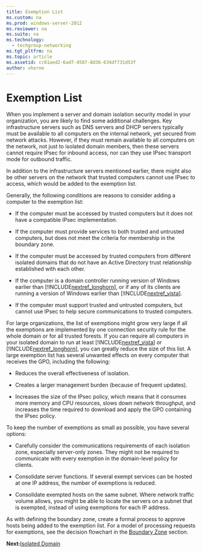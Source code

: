 ```yaml
---
title: Exemption List
ms.custom: na
ms.prod: windows-server-2012
ms.reviewer: na
ms.suite: na
ms.technology: 
  - techgroup-networking
ms.tgt_pltfrm: na
ms.topic: article
ms.assetid: cc61aed2-6ad7-4507-8d36-634df731d53f
author: vhorne
---
```

# Exemption List
When you implement a server and domain isolation security model in your organization, you are likely to find some additional challenges. Key infrastructure servers such as DNS servers and DHCP servers typically must be available to all computers on the internal network, yet secured from network attacks. However, if they must remain available to all computers on the network, not just to isolated domain members, then these servers cannot require IPsec for inbound access, nor can they use IPsec transport mode for outbound traffic.  
  
In addition to the infrastructure servers mentioned earlier, there might also be other servers on the network that trusted computers cannot use IPsec to access, which would be added to the exemption list.  
  
Generally, the following conditions are reasons to consider adding a computer to the exemption list:  
  
-   If the computer must be accessed by trusted computers but it does not have a compatible IPsec implementation.  
  
-   If the computer must provide services to both trusted and untrusted computers, but does not meet the criteria for membership in the boundary zone.  
  
-   If the computer must be accessed by trusted computers from different isolated domains that do not have an Active Directory trust relationship established with each other.  
  
-   If the computer is a domain controller running version of Windows earlier than [!INCLUDE[nextref_longhorn](../Token/nextref_longhorn_md.md)], or if any of its clients are running a version of Windows earlier than [!INCLUDE[nextref_vista](../Token/nextref_vista_md.md)].  
  
-   If the computer must support trusted and untrusted computers, but cannot use IPsec to help secure communications to trusted computers.  
  
For large organizations, the list of exemptions might grow very large if all the exemptions are implemented by one connection security rule for the whole domain or for all trusted forests. If you can require all computers in your isolated domain to run at least [!INCLUDE[nextref_vista](../Token/nextref_vista_md.md)] or [!INCLUDE[nextref_longhorn](../Token/nextref_longhorn_md.md)], you can greatly reduce the size of this list. A large exemption list has several unwanted effects on every computer that receives the GPO, including the following:  
  
-   Reduces the overall effectiveness of isolation.  
  
-   Creates a larger management burden \(because of frequent updates\).  
  
-   Increases the size of the IPsec policy, which means that it consumes more memory and CPU resources, slows down network throughput, and increases the time required to download and apply the GPO containing the IPsec policy.  
  
To keep the number of exemptions as small as possible, you have several options:  
  
-   Carefully consider the communications requirements of each isolation zone, especially server\-only zones. They might not be required to communicate with every exemption in the domain\-level policy for clients.  
  
-   Consolidate server functions. If several exempt services can be hosted at one IP address, the number of exemptions is reduced.  
  
-   Consolidate exempted hosts on the same subnet. Where network traffic volume allows, you might be able to locate the servers on a subnet that is exempted, instead of using exemptions for each IP address.  
  
As with defining the boundary zone, create a formal process to approve hosts being added to the exemption list. For a model of processing requests for exemptions, see the decision flowchart in the [Boundary Zone](../Topic/Boundary-Zone.md) section.  
  
**Next:**[Isolated Domain](../Topic/Isolated-Domain.md)  
  
